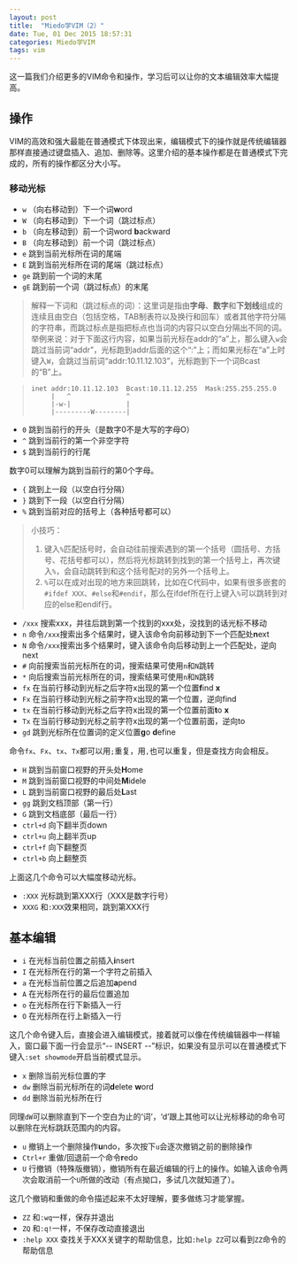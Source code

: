 ```yaml
---
layout: post
title:  "Miedo学VIM（2）"
date: Tue, 01 Dec 2015 18:57:31
categories: Miedo学VIM
tags: vim
---
```


这一篇我们介绍更多的VIM命令和操作，学习后可以让你的文本编辑效率大幅提高。

## 操作

VIM的高效和强大最能在普通模式下体现出来，编辑模式下的操作就是传统编辑器那样直接通过键盘插入、追加、删除等。这里介绍的基本操作都是在普通模式下完成的，所有的操作都区分大小写。

### 移动光标

-   `w` （向右移动到）下一个词**w**ord
-   `W` （向右移动到）下一个词（跳过标点）
-   `b` （向左移动到）前一个词word **b**ackward
-   `B` （向左移动到）前一个词（跳过标点）
-   `e` 跳到当前光标所在词的尾端
-   `E` 跳到当前光标所在词的尾端（跳过标点）
-   `ge` 跳到前一个词的末尾
-   `gE` 跳到前一个词（跳过标点）的末尾

> 解释一下词和（跳过标点的词）：这里词是指由**字母**、**数字**和**下划线**组成的连续且由空白（包括空格，TAB制表符以及换行和回车）或者其他字符分隔的字符串，而跳过标点是指把标点也当词的内容只以空白分隔出不同的词。举例来说：对于下面这行内容，如果当前光标在addr的“a”上，那么键入`w`会跳过当前词“addr”，光标跑到addr后面的这个“:”上；而如果光标在“a”上时键入`W`，会跳过当前词“addr:10.11.12.103”，光标跑到下一个词Bcast的“B”上。

> ```
> inet addr:10.11.12.103  Bcast:10.11.12.255  Mask:255.255.255.0
>      |   ^              ^
>      |-w-|              |
>      |---------W--------|
> ```

-   `0` 跳到当前行的开头（是数字0不是大写的字母O）
-   `^` 跳到当前行的第一个非空字符
-   `$` 跳到当前行的行尾

数字0可以理解为跳到当前行的第0个字母。

-   `{` 跳到上一段（以空白行分隔）
-   `}` 跳到下一段（以空白行分隔）
-   `%` 跳到当前对应的括号上（各种括号都可以）

> 小技巧：  
> 1. 键入`%`匹配括号时，会自动往前搜索遇到的第一个括号（圆括号、方括号、花括号都可以），然后将光标跳转到找到的第一个括号上，再次键入`%`，会自动跳转到和这个括号配对的另外一个括号上。  
> 2. `%`可以在成对出现的地方来回跳转，比如在C代码中，如果有很多嵌套的`#ifdef XXX`、`#else`和`#endif`，那么在ifdef所在行上键入`%`可以跳转到对应的else和endif行。

-   `/xxx` 搜索xxx，并往后跳到第一个找到的xxx处，没找到的话光标不移动
-   `n` 命令`/xxx`搜索出多个结果时，键入该命令向前移动到下一个匹配处**n**ext
-   `N` 命令`/xxx`搜索出多个结果时，键入该命令向后移动到上一个匹配处，逆向next
-   `#` 向前搜索当前光标所在的词，搜索结果可使用`n`和`N`跳转
-   `*` 向后搜索当前光标所在的词，搜索结果可使用`n`和`N`跳转
-   `fx` 在当前行移动到光标之后字符x出现的第一个位置**f**ind **x**
-   `Fx` 在当前行移动到光标之前字符x出现的第一个位置，逆向find
-   `tx` 在当前行移动到光标之后字符x出现的第一个位置前面**t**o **x**
-   `Tx` 在当前行移动到光标之前字符x出现的第一个位置前面，逆向to
-   `gd` 跳到光标所在位置词的定义位置**g**o **d**efine

命令`fx`、`Fx`、`tx`、`Tx`都可以用`;`重复，用`,`也可以重复，但是查找方向会相反。

-   `H` 跳到当前窗口视野的开头处**H**ome
-   `M` 跳到当前窗口视野的中间处**M**idele
-   `L` 跳到当前窗口视野的最后处**L**ast
-   `gg` 跳到文档顶部（第一行）
-   `G` 跳到文档底部（最后一行）
-   `ctrl+d` 向下翻半页down
-   `ctrl+u` 向上翻半页up
-   `ctrl+f` 向下翻整页
-   `ctrl+b` 向上翻整页

上面这几个命令可以大幅度移动光标。

-    `:XXX` 光标跳到第XXX行（XXX是数字行号）
-    `XXXG` 和`:XXX`效果相同，跳到第XXX行

## 基本编辑

-   `i` 在光标当前位置之前插入**i**nsert
-   `I` 在光标所在行的第一个字符之前插入
-   `a` 在光标当前位置之后追加**a**pend
-   `A` 在光标所在行的最后位置追加
-   `o` 在光标所在行下新插入一行
-   `O` 在光标所在行上新插入一行

这几个命令键入后，直接会进入编辑模式，接着就可以像在传统编辑器中一样输入，窗口最下面一行会显示“-- INSERT --”标识，如果没有显示可以在普通模式下键入`:set showmode`开启当前模式显示。

-   `x` 删除当前光标位置的字
-   `dw` 删除当前光标所在的词**d**elete **w**ord
-   `dd` 删除当前光标所在行

同理`dW`可以删除直到下一个空白为止的‘词’，‘d’跟上其他可以让光标移动的命令可以删除在光标跳跃范围内的内容。

-   `u` 撤销上一个删除操作**u**ndo，多次按下`u`会逐次撤销之前的删除操作
-   `Ctrl+r` 重做/回退前一个命令**r**edo
-   `U` 行撤销（特殊版撤销），撤销所有在最近编辑的行上的操作。如输入该命令两次会取消前一个`U`所做的改动（有点拗口，多试几次就知道了）。

这几个撤销和重做的命令描述起来不太好理解，要多做练习才能掌握。

-   `ZZ` 和`:wq`一样，保存并退出
-   `ZQ` 和`:q!`一样，不保存改动直接退出
-   `:help XXX` 查找关于XXX关键字的帮助信息，比如`:help ZZ`可以看到`ZZ`命令的帮助信息


